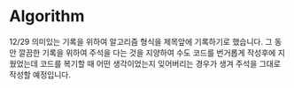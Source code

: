 # Algorithm

12/29
의미있는 기록을 위하여 알고리즘 형식을 제목앞에 기록하기로 했습니다.
그 동안 깔끔한 기록을 위하여 주석을 다는 것을 지양하여 수도 코드를 번거롭게 작성후에 지웠었는데
코드를 복기할 때 어떤 생각이었는지 잊어버리는 경우가 생겨 주석을 그대로 작성할 예정입니다.